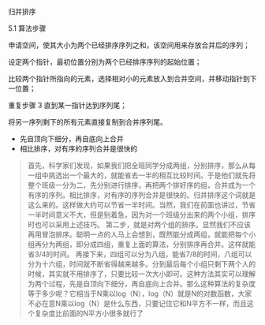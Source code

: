 归并排序

5.1 算法步骤

申请空间，使其大小为两个已经排序序列之和，该空间用来存放合并后的序列；

设定两个指针，最初位置分别为两个已经排序序列的起始位置；

比较两个指针所指向的元素，选择相对小的元素放入到合并空间，并移动指针到下一位置；

重复步骤 3 直到某一指针达到序列尾；

将另一序列剩下的所有元素直接复制到合并序列尾。

- 先自顶向下细分，再自底向上合并
- 相比排序，对有序的序列合并是很快的

>首先，科学家们发现，如果我们把全班同学分成两组，分别排序，那么从每一组中挑选出一个最大的，就能省去一半的相互比较时间。于是他们就先将整个班级一分为二，先分别进行排序，再把两个排好序的组，合并成为一个有序的序列。相比排序，对有序的序列合并是很快的。归并排序这个词就是这么来的。这样做大约可以节省一半时间。当然，我们在前面也讲过，节省一半时间意义不大，但是别着急，因为对一个班级分出来的两个小组，排序时也可以采用上述技巧。
>第二步，就是对两个组的排序。显然我们不应该再用冒泡排序。聪明一点的人马上会想到，既然能分成两组，就能把每个小组再分为两组，即分成四组，重复上面的算法，分别排序再合并。这样就能省3/4的时间。
>再接下来，四组可以分为八组，能省7/8的时间，八组可以分为十六组，时间就不断省得越来越多。分到最后每个小组只剩下两个人的时候，其实就不用排序了，只要比较一次大小即可。这种方法其实可以理解为两个过程，先是自顶向下细分，再自底向上合并。那么这种算法的复杂度等于多少呢？它相当于N乘以log（N），log（N）就是N的对数函数，大家不必在意N乘以log（N）是什么东西，只要记住它和N平方不一样，而且这个复杂度比前面的N平方小很多就行了
